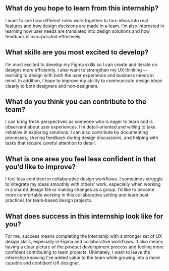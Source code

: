 ## What do you hope to learn from this internship?
I want to see how different roles work together to turn ideas into real features and how design decisions are made in a team. I’m also interested in learning how user needs are translated into design solutions and how feedback is incorporated effectively.

## What skills are you most excited to develop?
I’m most excited to develop my Figma skills so I can create and iterate on designs more efficiently. I also want to strengthen my UX thinking — learning to design with both the user experience and business needs in mind. In addition, I hope to improve my ability to communicate design ideas clearly to both designers and non‑designers.

## What do you think you can contribute to the team?
I can bring fresh perspectives as someone who is eager to learn and is observant about user experiences. I’m detail‑oriented and willing to take initiative in exploring solutions. I can also contribute by documenting processes, sharing feedback during design discussions, and helping with tasks that require careful attention to detail.

## What is one area you feel less confident in that you’d like to improve?
I feel less confident in collaborative design workflows. I sometimes struggle to integrate my ideas smoothly with others’ work, especially when working in a shared design file or making changes as a group. I’d like to become more comfortable working in this collaborative setting and learn best practices for team‑based design projects.

## What does success in this internship look like for you?
For me, success means completing the internship with a stronger set of UX design skills, especially in Figma and collaborative workflows. It also means having a clear picture of the product development process and feeling more confident contributing to team projects. Ultimately, I want to leave the internship knowing I’ve added value to the team while growing into a more capable and confident UX designer.
